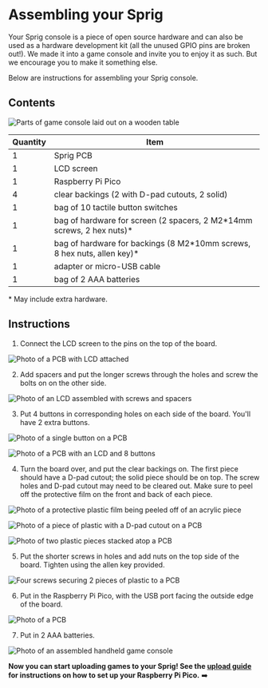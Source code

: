 # Assembling your Sprig

Your Sprig console is a piece of open source hardware and can also be used as a hardware development kit (all the unused GPIO pins are broken out!). We made it into a game console and invite you to enjoy it as such. But we encourage you to make it something else.

Below are instructions for assembling your Sprig console.

## Contents

![Parts of game console laid out on a wooden table](https://cloud-6po09tv9d-hack-club-bot.vercel.app/4everything.jpg)

| Quantity | Item                                                                      |
| -------- | ------------------------------------------------------------------------- |
| 1        | Sprig PCB                                                                 |
| 1        | LCD screen                                                                |
| 1        | Raspberry Pi Pico                                                         |
| 4        | clear backings (2 with D-pad cutouts, 2 solid)                            |
| 1        | bag of 10 tactile button switches                                         |
| 1        | bag of hardware for screen (2 spacers, 2 M2\*14mm screws, 2 hex nuts)\*    |
| 1        | bag of hardware for backings (8 M2\*10mm screws, 8 hex nuts, allen key)\* |
| 1        | adapter or micro-USB cable                                                |
| 1        | bag of 2 AAA batteries                                                    |

\* May include extra hardware.

## Instructions

1. Connect the LCD screen to the pins on the top of the board.

![Photo of a PCB with LCD attached](https://cloud-6po09tv9d-hack-club-bot.vercel.app/2lcd-no-spacers.jpg)

2. Add spacers and put the longer screws through the holes and screw the bolts on on the other side.

![Photo of an LCD assembled with screws and spacers](https://cloud-6po09tv9d-hack-club-bot.vercel.app/1screws-through-spacers.jpg)

3. Put 4 buttons in corresponding holes on each side of the board. You'll have 2 extra buttons.

![Photo of a single button on a PCB](https://cloud-6po09tv9d-hack-club-bot.vercel.app/0singlebutton.jpg)

![Photo of a PCB with an LCD and 8 buttons](https://cloud-obltnnp51-hack-club-bot.vercel.app/5all-buttons.jpg)

4. Turn the board over, and put the clear backings on. The first piece should have a D-pad cutout; the solid piece should be on top. The screw holes and D-pad cutout may need to be cleared out. Make sure to peel off the protective film on the front and back of each piece.

![Photo of a protective plastic film being peeled off of an acrylic piece](https://cloud-6po09tv9d-hack-club-bot.vercel.app/3peel-plastic.jpg)

![Photo of a piece of plastic with a D-pad cutout on a PCB](https://cloud-obltnnp51-hack-club-bot.vercel.app/4backing1.jpg)

![Photo of two plastic pieces stacked atop a PCB](https://cloud-obltnnp51-hack-club-bot.vercel.app/3backing2.jpg)

5. Put the shorter screws in holes and add nuts on the top side of the board. Tighten using the allen key provided.

![Four screws securing 2 pieces of plastic to a PCB](https://cloud-obltnnp51-hack-club-bot.vercel.app/2backing-withscrews.jpg)

6. Put in the Raspberry Pi Pico, with the USB port facing the outside edge of the board.

![Photo of a PCB](https://cloud-obltnnp51-hack-club-bot.vercel.app/0pico.jpg)

7. Put in 2 AAA batteries.

![Photo of an assembled handheld game console](https://cloud-93zuth77c-hack-club-bot.vercel.app/0img_1613.jpg)

**Now you can start uploading games to your Sprig! See the [upload guide](UPLOAD.md) for instructions on how to set up your Raspberry Pi Pico.** ➡️
